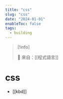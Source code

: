 ```yaml
---
title: "css"
slug: "css"
date: "2024-01-01"
enableToc: false
tags:
  - building
---
```


> [!info]
>
> 🌱 來自：[[程式語言]]

# css

- [[kbd]]
